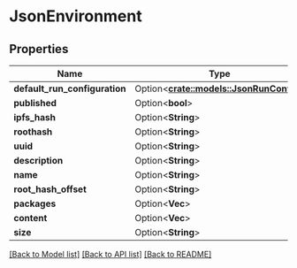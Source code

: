 # JsonEnvironment

## Properties

Name | Type | Description | Notes
------------ | ------------- | ------------- | -------------
**default_run_configuration** | Option<[**crate::models::JsonRunConfig**](json_RunConfig.md)> |  | [optional]
**published** | Option<**bool**> |  | [optional]
**ipfs_hash** | Option<**String**> |  | [optional]
**roothash** | Option<**String**> |  | [optional]
**uuid** | Option<**String**> |  | [optional]
**description** | Option<**String**> |  | [optional]
**name** | Option<**String**> |  | [optional]
**root_hash_offset** | Option<**String**> |  | [optional]
**packages** | Option<**Vec<String>**> |  | [optional]
**content** | Option<**Vec<String>**> |  | [optional]
**size** | Option<**String**> |  | [optional]

[[Back to Model list]](../README.md#documentation-for-models) [[Back to API list]](../README.md#documentation-for-api-endpoints) [[Back to README]](../README.md)


